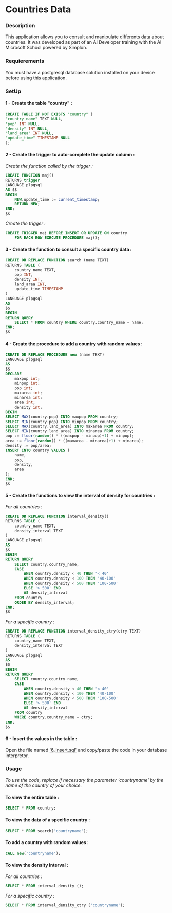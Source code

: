 # Countries Data

### Description
This application allows you to consult and manipulate differents data about countries. It was developed as part of an AI Developer training with the AI Microsoft School powered by Simplon.

### Requierements
You must have a postgresql database solution installed on your device before using this application.

### SetUp
#### 1 - Create the table "country" :
```sql
CREATE TABLE IF NOT EXISTS "country" (
"country_name" TEXT NULL,
"pop" INT NULL,
"density" INT NULL,
"land_area" INT NULL,
"update_time" TIMESTAMP NULL
);
```

#### 2 - Create the trigger to auto-complete the update column :  
*Create the function called by the trigger :*
```sql
CREATE FUNCTION maj()
RETURNS trigger
LANGUAGE plpgsql
AS $$
BEGIN
    NEW.update_time := current_timestamp;
    RETURN NEW;
END;
$$
```
*Create the trigger :*
```sql
CREATE TRIGGER maj BEFORE INSERT OR UPDATE ON country
    FOR EACH ROW EXECUTE PROCEDURE maj();
```

#### 3 - Create the function to consult a specific country data :
```sql
CREATE OR REPLACE FUNCTION search (name TEXT)
RETURNS TABLE (
    country_name TEXT,
    pop INT,
    density INT,
    land_area INT,
    update_time TIMESTAMP
)
LANGUAGE plpgsql
AS
$$
BEGIN
RETURN QUERY
    SELECT * FROM country WHERE country.country_name = name;
END;
$$
```

#### 4 - Create the procedure to add a country with random values :
```sql
CREATE OR REPLACE PROCEDURE new (name TEXT)
LANGUAGE plpgsql
AS
$$
DECLARE 
    maxpop int;
    minpop int;
    pop int;
    maxarea int;
    minarea int;
    area int;
    density int;
BEGIN
SELECT MAX(country.pop) INTO maxpop FROM country;
SELECT MIN(country.pop) INTO minpop FROM country;
SELECT MAX(country.land_area) INTO maxarea FROM country;
SELECT MIN(country.land_area) INTO minarea FROM country;
pop := floor(random() * ((maxpop - minpop)+1) + minpop);
area := floor(random() * ((maxarea - minarea)+1) + minarea);
density := pop/area;
INSERT INTO country VALUES (
    name,
    pop,
    density,
    area
);
END;
$$
```

#### 5 - Create the functions to view the interval of density for countries :
*For all countries :*
```sql
CREATE OR REPLACE FUNCTION interval_density()
RETURNS TABLE (
    country_name TEXT,
    density_interval TEXT
)
LANGUAGE plpgsql
AS
$$
BEGIN
RETURN QUERY
    SELECT country.country_name,
    CASE 
        WHEN country.density < 40 THEN '< 40'
        WHEN country.density < 100 THEN '40-100'
        WHEN country.density < 500 THEN '100-500'
        ELSE '> 500' END
        AS density_interval
    FROM country
    ORDER BY density_interval;
END;
$$
```
*For a specific country :*
```sql
CREATE OR REPLACE FUNCTION interval_density_ctry(ctry TEXT)
RETURNS TABLE (
    country_name TEXT,
    density_interval TEXT
)
LANGUAGE plpgsql
AS
$$
BEGIN
RETURN QUERY
    SELECT country.country_name,
    CASE 
        WHEN country.density < 40 THEN '< 40'
        WHEN country.density < 100 THEN '40-100'
        WHEN country.density < 500 THEN '100-500'
        ELSE '> 500' END
        AS density_interval
    FROM country
    WHERE country.country_name = ctry;
END;
$$
```

#### 6 - Insert the values in the table :  
Open the file named ['6_insert.sql'](https://github.com/Orkaelle/projet4/blob/develop/6_insert.sql) and copy/paste the code in your database interpretor.


### Usage
*To use the code, replace if necessary the parameter 'countryname' by the name of the country of your choice.*

#### To view the entire table :
```sql
SELECT * FROM country;
```

#### To view the data of a specific country :
```sql
SELECT * FROM search('countryname');
```

#### To add a country with random values :
```sql
CALL new('countryname');
```

#### To view the density interval :  
*For all countries :*
```sql
SELECT * FROM interval_density ();
```
*For a specific country :*
```sql
SELECT * FROM interval_density_ctry ('countryname');
```


